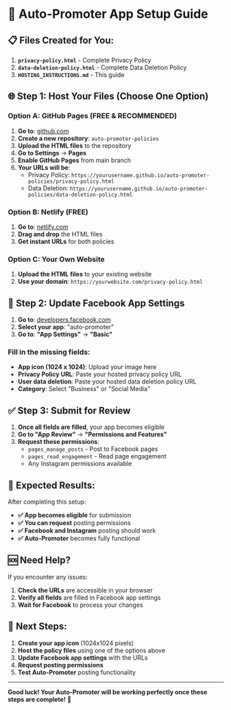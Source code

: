 # 🚀 Auto-Promoter App Setup Guide

## 📋 **Files Created for You:**

1. **`privacy-policy.html`** - Complete Privacy Policy
2. **`data-deletion-policy.html`** - Complete Data Deletion Policy
3. **`HOSTING_INSTRUCTIONS.md`** - This guide

## 🌐 **Step 1: Host Your Files (Choose One Option)**

### **Option A: GitHub Pages (FREE & RECOMMENDED)**

1. **Go to**: [github.com](https://github.com)
2. **Create a new repository**: `auto-promoter-policies`
3. **Upload the HTML files** to the repository
4. **Go to Settings** → **Pages**
5. **Enable GitHub Pages** from main branch
6. **Your URLs will be**:
   - Privacy Policy: `https://yourusername.github.io/auto-promoter-policies/privacy-policy.html`
   - Data Deletion: `https://yourusername.github.io/auto-promoter-policies/data-deletion-policy.html`

### **Option B: Netlify (FREE)**

1. **Go to**: [netlify.com](https://netlify.com)
2. **Drag and drop** the HTML files
3. **Get instant URLs** for both policies

### **Option C: Your Own Website**

1. **Upload the HTML files** to your existing website
2. **Use your domain**: `https://yourwebsite.com/privacy-policy.html`

## 🔧 **Step 2: Update Facebook App Settings**

1. **Go to**: [developers.facebook.com](https://developers.facebook.com)
2. **Select your app**: "auto-promoter"
3. **Go to**: **"App Settings"** → **"Basic"**

### **Fill in the missing fields:**

- **App icon (1024 x 1024)**: Upload your image here
- **Privacy Policy URL**: Paste your hosted privacy policy URL
- **User data deletion**: Paste your hosted data deletion policy URL
- **Category**: Select "Business" or "Social Media"

## ✅ **Step 3: Submit for Review**

1. **Once all fields are filled**, your app becomes eligible
2. **Go to "App Review"** → **"Permissions and Features"**
3. **Request these permissions**:
   - `pages_manage_posts` - Post to Facebook pages
   - `pages_read_engagement` - Read page engagement
   - Any Instagram permissions available

## 🎯 **Expected Results:**

After completing this setup:
- **✅ App becomes eligible** for submission
- **✅ You can request** posting permissions
- **✅ Facebook and Instagram** posting should work
- **✅ Auto-Promoter** becomes fully functional

## 🆘 **Need Help?**

If you encounter any issues:
1. **Check the URLs** are accessible in your browser
2. **Verify all fields** are filled in Facebook app settings
3. **Wait for Facebook** to process your changes

## 🚀 **Next Steps:**

1. **Create your app icon** (1024x1024 pixels)
2. **Host the policy files** using one of the options above
3. **Update Facebook app settings** with the URLs
4. **Request posting permissions**
5. **Test Auto-Promoter** posting functionality

---

**Good luck! Your Auto-Promoter will be working perfectly once these steps are complete!** 🎉

